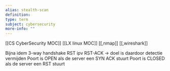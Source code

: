 ```yaml
---
alias: stealth-scan
definition: 
type: term
subject: cybersecurity
more-info: ""
---
```

[[CS CyberSecurity MOC]]
[[LX linux MOC]]
[[,nmap]]
[[,wireshark]]

Bijna idem 3-way handshake RST ipv RST-ACK -> doel is daardoor detectie vermijden
Poort is OPEN als de server een SYN ACK stuurt
Poort is CLOSED als de server een RST stuurt

